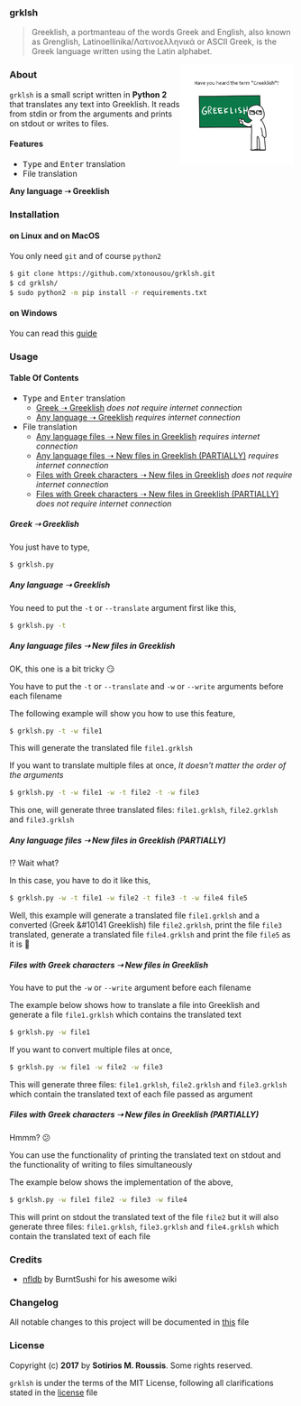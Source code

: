 ### grklsh

> Greeklish, a portmanteau of the words Greek and English, also known as Grenglish, Latinoellinika/Λατινοελληνικά or ASCII Greek, is the Greek language written using the Latin alphabet.

<a href="https://en.wikipedia.org/wiki/Greeklish">
    <img src="/imgs/board.png" alt="grklsh logo"
         title="Greeklish Banner" align="right"
         		width="40%"/>
</a>

### About

`grklsh` is a small script written in **Python 2** that translates any text into Greeklish. It reads from stdin or from the arguments and prints on stdout or writes to files.

#### Features

* <kbd>Type</kbd> and <kbd>Enter</kbd> translation
* File translation

**Any language &#10141; Greeklish**

### Installation

#### on Linux and on MacOS

You only need `git` and of course `python2`

```bash
$ git clone https://github.com/xtonousou/grklsh.git
$ cd grklsh/
$ sudo python2 -m pip install -r requirements.txt
```

#### on Windows

You can read this [guide]

### Usage

#### Table Of Contents

* <kbd>Type</kbd> and <kbd>Enter</kbd> translation
  * [Greek &#10141; Greeklish] *does not require internet connection*
  * [Any language &#10141; Greeklish] *requires internet connection*
* File translation
  * [Any language files &#10141; New files in Greeklish] *requires internet connection*
  * [Any language files &#10141; New files in Greeklish (PARTIALLY)] *requires internet connection*
  * [Files with Greek characters &#10141; New files in Greeklish] *does not require internet connection*
  * [Files with Greek characters &#10141; New files in Greeklish (PARTIALLY)] *does not require internet connection*

##### Greek &#10141; Greeklish

You just have to type,

```bash
$ grklsh.py
```

##### Any language &#10141; Greeklish

You need to put the `-t` or `--translate` argument first like this,

```bash
$ grklsh.py -t
```

##### Any language files &#10141; New files in Greeklish

OK, this one is a bit tricky :smirk:

You have to put the `-t` or `--translate` and `-w` or `--write` arguments before each filename

The following example will show you how to use this feature,

```bash
$ grklsh.py -t -w file1
```

This will generate the translated file `file1.grklsh`


If you want to translate multiple files at once,
*It doesn't matter the order of the arguments*

```bash
$ grklsh.py -t -w file1 -w -t file2 -t -w file3
```

This one, will generate three translated files: `file1.grklsh`, `file2.grklsh` and `file3.grklsh`

##### Any language files &#10141; New files in Greeklish (PARTIALLY)

:interrobang: Wait what?

In this case, you have to do it like this,

```bash
$ grklsh.py -w -t file1 -w file2 -t file3 -t -w file4 file5
```

Well, this example will generate a translated file `file1.grklsh` and a converted (Greek &#10141 Greeklish) file `file2.grklsh`, print the file `file3` translated, generate a translated file `file4.grklsh` and print the file `file5` as it is :triumph:

##### Files with Greek characters &#10141; New files in Greeklish

You have to put the `-w` or `--write` argument before each filename

The example below shows how to translate a file into Greeklish and generate a file `file1.grklsh` which contains the translated text

```bash
$ grklsh.py -w file1
```

If you want to convert multiple files at once,

```bash
$ grklsh.py -w file1 -w file2 -w file3
```

This will generate three files: `file1.grklsh`, `file2.grklsh` and `file3.grklsh` which contain the translated text of each file passed as argument

##### Files with Greek characters &#10141; New files in Greeklish (PARTIALLY)

Hmmm? :confused:

You can use the functionality of printing the translated text on stdout and the functionality of writing to files simultaneously

The example below shows the implementation of the above,

```bash
$ grklsh.py -w file1 file2 -w file3 -w file4
```

This will print on stdout the translated text of the file `file2` but it will also generate three files: `file1.grklsh`, `file3.grklsh` and `file4.grklsh` which contain the translated text of each file

### Credits

* [nfldb] by BurntSushi for his awesome wiki

### Changelog

All notable changes to this project will be documented in [this] file

### License

Copyright (c) **2017** by **Sotirios M. Roussis**. Some rights reserved.

`grklsh` is under the terms of the MIT License, following all clarifications stated in the [license] file

<!--- Links -->

[here]: https://www.python.org/downloads/windows/
[nfldb]: https://github.com/BurntSushi/nfldb

<!--- Anchors -->

[Greek &#10141; Greeklish]: #greek--greeklish
[Any language &#10141; Greeklish]: #any-language--greeklish
[Any language files &#10141; New files in Greeklish]: fds
[Any language files &#10141; New files in Greeklish (PARTIALLY)]: fdsS
[Files with Greek characters &#10141; New files in Greeklish]: #files-containing-greek--new-files-in-greeklish
[Files with Greek characters &#10141; New files in Greeklish (PARTIALLY)]: #files-containing-greek--new-files-in-greeklish-partially

<!--- Images -->

[banner]: /imgs/flag.jpg
[board]: /imgs/board.png

<!--- MDs -->

[guide]: WINDOWS_INSTALLATION.md
[this]: CHANGELOG.md
[license]: LICENSE.md